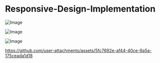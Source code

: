 # Responsive-Design-Implementation

![Image](https://github.com/user-attachments/assets/8ca8d20a-eadd-4289-a10f-d0516309af94)


![Image](https://github.com/user-attachments/assets/8a80d7d8-1ae3-49a3-b5df-46188bb228d2)


![Image](https://github.com/user-attachments/assets/8376d3ef-78f5-46c9-9e50-184c61aec801)


https://github.com/user-attachments/assets/5fc7692e-af44-40ce-9a5a-175ceada1d18
